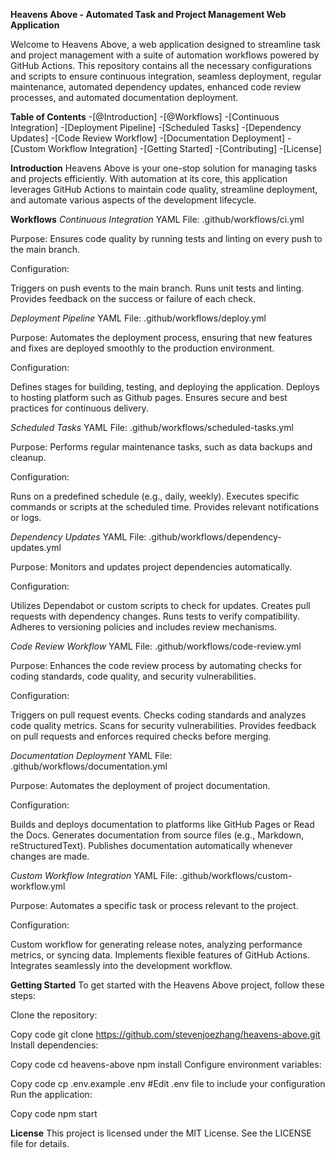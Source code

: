**Heavens Above - Automated Task and Project Management Web Application**

Welcome to Heavens Above, a web application designed to streamline task and project management with a suite of automation workflows powered by GitHub Actions. This repository contains all the necessary configurations and scripts to ensure continuous integration, seamless deployment, regular maintenance, automated dependency updates, enhanced code review processes, and automated documentation deployment.

**Table of Contents**
-[@Introduction]
-[@Workflows]
-[Continuous Integration]
-[Deployment Pipeline]
-[Scheduled Tasks]
-[Dependency Updates]
-[Code Review Workflow]
-[Documentation Deployment]
-[Custom Workflow Integration]
-[Getting Started]
-[Contributing]
-[License]

**Introduction**
Heavens Above is your one-stop solution for managing tasks and projects efficiently. With automation at its core, this application leverages GitHub Actions to maintain code quality, streamline deployment, and automate various aspects of the development lifecycle.

**Workflows**
_Continuous Integration_
YAML File: .github/workflows/ci.yml

Purpose: Ensures code quality by running tests and linting on every push to the main branch.

Configuration:

Triggers on push events to the main branch.
Runs unit tests and linting.
Provides feedback on the success or failure of each check.

_Deployment Pipeline_
YAML File: .github/workflows/deploy.yml

Purpose: Automates the deployment process, ensuring that new features and fixes are deployed smoothly to the production environment.

Configuration:

Defines stages for building, testing, and deploying the application.
Deploys to hosting platform such as Github pages.
Ensures secure and best practices for continuous delivery.

_Scheduled Tasks_
YAML File: .github/workflows/scheduled-tasks.yml

Purpose: Performs regular maintenance tasks, such as data backups and cleanup.

Configuration:

Runs on a predefined schedule (e.g., daily, weekly).
Executes specific commands or scripts at the scheduled time.
Provides relevant notifications or logs.

_Dependency Updates_
YAML File: .github/workflows/dependency-updates.yml

Purpose: Monitors and updates project dependencies automatically.

Configuration:

Utilizes Dependabot or custom scripts to check for updates.
Creates pull requests with dependency changes.
Runs tests to verify compatibility.
Adheres to versioning policies and includes review mechanisms.

_Code Review Workflow_
YAML File: .github/workflows/code-review.yml

Purpose: Enhances the code review process by automating checks for coding standards, code quality, and security vulnerabilities.

Configuration:

Triggers on pull request events.
Checks coding standards and analyzes code quality metrics.
Scans for security vulnerabilities.
Provides feedback on pull requests and enforces required checks before merging.

_Documentation Deployment_
YAML File: .github/workflows/documentation.yml

Purpose: Automates the deployment of project documentation.

Configuration:

Builds and deploys documentation to platforms like GitHub Pages or Read the Docs.
Generates documentation from source files (e.g., Markdown, reStructuredText).
Publishes documentation automatically whenever changes are made.

_Custom Workflow Integration_
YAML File: .github/workflows/custom-workflow.yml

Purpose: Automates a specific task or process relevant to the project.

Configuration:

Custom workflow for generating release notes, analyzing performance metrics, or syncing data.
Implements flexible features of GitHub Actions.
Integrates seamlessly into the development workflow.

**Getting Started**
To get started with the Heavens Above project, follow these steps:

Clone the repository:

Copy code
git clone https://github.com/stevenjoezhang/heavens-above.git
Install dependencies:


Copy code
cd heavens-above
npm install
Configure environment variables:

Copy code
cp .env.example .env
#Edit .env file to include your configuration
Run the application:

Copy code
npm start


**License**
This project is licensed under the MIT License. See the LICENSE file for details.

